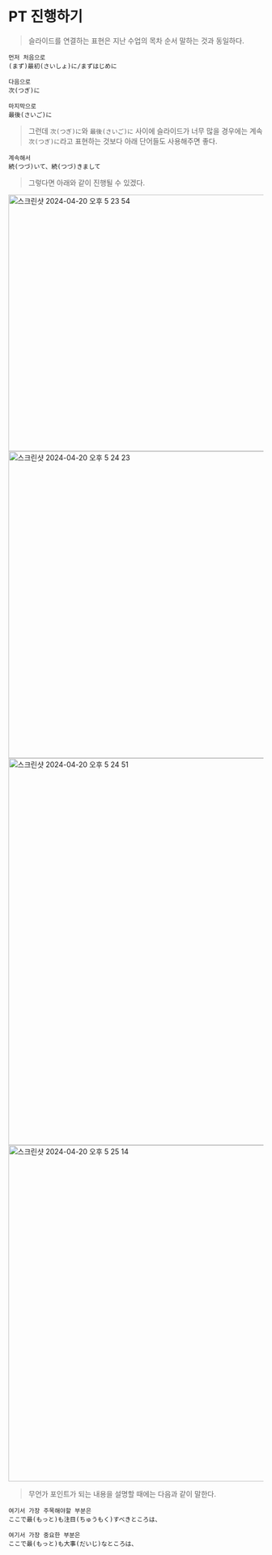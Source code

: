 # PT 진행하기

> 슬라이드를 연결하는 표현은 지난 수업의 목차 순서 말하는 것과 동일하다.

```
먼저 처음으로
(まず)最初(さいしょ)に/まずはじめに

다음으로
次(つぎ)に

마지막으로
最後(さいご)に
```

> 그런데 `次(つぎ)に`와 `最後(さいご)に` 사이에 슬라이드가 너무 많을 경우에는
> 계속 `次(つぎ)に`라고 표현하는 것보다 아래 단어들도 사용해주면 좋다.

```
계속해서
続(つづ)いて、続(つづ)きまして
```

> 그렇다면 아래와 같이 진행될 수 있겠다.

<img width="506" alt="스크린샷 2024-04-20 오후 5 23 54" src="https://github.com/Rki0/obsidian/assets/86224851/80b7200d-325a-468e-8b94-cc18d41fe227">

<img width="605" alt="스크린샷 2024-04-20 오후 5 24 23" src="https://github.com/Rki0/obsidian/assets/86224851/3775f263-fa04-4fe3-ac44-b05dd734cf06">
<img width="763" alt="스크린샷 2024-04-20 오후 5 24 51" src="https://github.com/Rki0/obsidian/assets/86224851/47c66872-af3b-4030-912f-7359ec68aebc">
<img width="663" alt="스크린샷 2024-04-20 오후 5 25 14" src="https://github.com/Rki0/obsidian/assets/86224851/04a10456-c4b5-425c-8b2f-8922adf99843">

> 무언가 포인트가 되는 내용을 설명할 때에는 다음과 같이 말한다.

```
여기서 가장 주목해야할 부분은
ここで最(もっと)も注目(ちゅうもく)すべきところは、

여기서 가장 중요한 부분은
ここで最(もっと)も大事(だいじ)なところは、
```